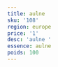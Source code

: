 ```yaml
---
title: aulne 
sku: '108'
region: europe
price: '1'
desc: 'aulne '
essence: aulne 
poids: 100
---
```

